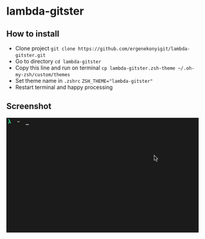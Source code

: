 # lambda-gitster

## How to install
* Clone project `git clone https://github.com/ergenekonyigit/lambda-gitster.git`
* Go to directory `cd lambda-gitster`
* Copy this line and run on terminal `cp lambda-gitster.zsh-theme ~/.oh-my-zsh/custom/themes`
* Set theme name in `.zshrc` `ZSH_THEME="lambda-gitster"`
* Restart terminal and happy processing

## Screenshot
![demo](demo.gif)
